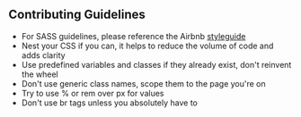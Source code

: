## Contributing Guidelines
* For SASS guidelines, please reference the Airbnb [styleguide](https://github.com/airbnb/css#sass)
* Nest your CSS if you can, it helps to reduce the volume of code and adds clarity
* Use predefined variables and classes if they already exist, don't reinvent the wheel
* Don't use generic class names, scope them to the page you're on
* Try to use % or rem over px for values
* Don't use br tags unless you absolutely have to
